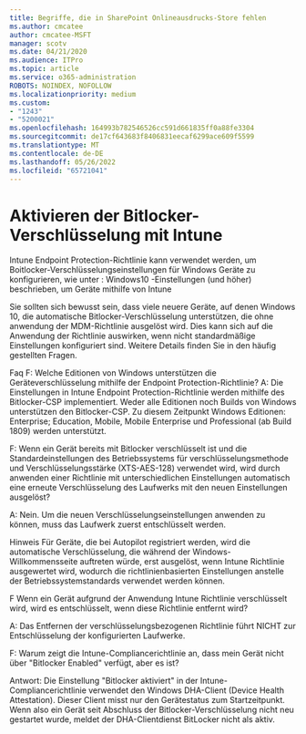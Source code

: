 ```yaml
---
title: Begriffe, die in SharePoint Onlineausdrucks-Store fehlen
ms.author: cmcatee
author: cmcatee-MSFT
manager: scotv
ms.date: 04/21/2020
ms.audience: ITPro
ms.topic: article
ms.service: o365-administration
ROBOTS: NOINDEX, NOFOLLOW
ms.localizationpriority: medium
ms.custom:
- "1243"
- "5200021"
ms.openlocfilehash: 164993b782546526cc591d661835ff0a88fe3304
ms.sourcegitcommit: de17cf643683f8406831eecaf6299ace609f5599
ms.translationtype: MT
ms.contentlocale: de-DE
ms.lasthandoff: 05/26/2022
ms.locfileid: "65721041"
---
```

# <a name="enabling-bitlocker-encryption-with-intune"></a>Aktivieren der Bitlocker-Verschlüsselung mit Intune

Intune Endpoint Protection-Richtlinie kann verwendet werden, um Boitlocker-Verschlüsselungseinstellungen für Windows Geräte zu konfigurieren, wie unter : Windows10 -Einstellungen (und höher) beschrieben, um Geräte mithilfe von Intune

Sie sollten sich bewusst sein, dass viele neuere Geräte, auf denen Windows 10, die automatische Bitlocker-Verschlüsselung unterstützen, die ohne anwendung der MDM-Richtlinie ausgelöst wird. Dies kann sich auf die Anwendung der Richtlinie auswirken, wenn nicht standardmäßige Einstellungen konfiguriert sind. Weitere Details finden Sie in den häufig gestellten Fragen.


Faq F: Welche Editionen von Windows unterstützen die Geräteverschlüsselung mithilfe der Endpoint Protection-Richtlinie?
A: Die Einstellungen in Intune Endpoint Protection-Richtlinie werden mithilfe des Bitlocker-CSP implementiert.  Weder alle Editionen noch Builds von Windows unterstützen den Bitlocker-CSP. Zu diesem Zeitpunkt Windows Editionen: Enterprise; Education, Mobile, Mobile Enterprise und Professional (ab Build 1809) werden unterstützt.




F: Wenn ein Gerät bereits mit Bitlocker verschlüsselt ist und die Standardeinstellungen des Betriebssystems für verschlüsselungsmethode und Verschlüsselungsstärke (XTS-AES-128) verwendet wird, wird durch anwenden einer Richtlinie mit unterschiedlichen Einstellungen automatisch eine erneute Verschlüsselung des Laufwerks mit den neuen Einstellungen ausgelöst?

A: Nein. Um die neuen Verschlüsselungseinstellungen anwenden zu können, muss das Laufwerk zuerst entschlüsselt werden.

Hinweis Für Geräte, die bei Autopilot registriert werden, wird die automatische Verschlüsselung, die während der Windows-Willkommensseite auftreten würde, erst ausgelöst, wenn Intune Richtlinie ausgewertet wird, wodurch die richtlinienbasierten Einstellungen anstelle der Betriebssystemstandards verwendet werden können.




F Wenn ein Gerät aufgrund der Anwendung Intune Richtlinie verschlüsselt wird, wird es entschlüsselt, wenn diese Richtlinie entfernt wird?

A: Das Entfernen der verschlüsselungsbezogenen Richtlinie führt NICHT zur Entschlüsselung der konfigurierten Laufwerke.




F: Warum zeigt die Intune-Compliancerichtlinie an, dass mein Gerät nicht über "Bitlocker Enabled" verfügt, aber es ist?

Antwort: Die Einstellung "Bitlocker aktiviert" in der Intune-Compliancerichtlinie verwendet den Windows DHA-Client (Device Health Attestation). Dieser Client misst nur den Gerätestatus zum Startzeitpunkt. Wenn also ein Gerät seit Abschluss der Bitlocker-Verschlüsselung nicht neu gestartet wurde, meldet der DHA-Clientdienst BitLocker nicht als aktiv.